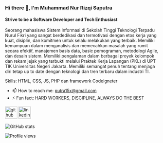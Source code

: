 ### Hi there 👋, I'm Muhammad Nur Rizqi Saputra
#### Strive to be a Software Developer and Tech Enthusiast
Seorang mahasiswa Sistem Informasi di Sekolah Tinggi Teknologi Terpadu Nurul Fikri yang sangat berdedikasi dan
termotivasi dengan etos kerja yang kuat, disiplin, dan komitmen untuk selalu melakukan yang terbaik. Memiliki
kemampuan dalam menganalisis dan memecahkan masalah yang rumit secara efektif, manajemen basis data, basic
pemograman, metodologi Agile, dan desain sistem. Memiliki pengalaman dalam berbagai proyek kelompok dan
rekam jejak yang terbukti melalui Praktek Kerja Lapangan (PKL) di UPT TIK Universitas Negeri Jakarta. Memiliki
semangat penuh tentang menjaga diri tetap up to date dengan teknologi dan tren terbaru dalam industri TI.

Skills: HTML, CSS, JS, PHP dan framework CodeIgneter

- 📫 How to reach me: putra15x@gmail.com 
- ⚡ Fun fact: HARD WORKERS, DISCIPLINE, ALWAYS DO THE BEST 


[<img src='https://cdn.jsdelivr.net/npm/simple-icons@3.0.1/icons/github.svg' alt='github' height='40'>](https://github.com/MNurRizqiSaputra)  [<img src='https://cdn.jsdelivr.net/npm/simple-icons@3.0.1/icons/linkedin.svg' alt='linkedin' height='40'>](https://www.linkedin.com/in/muhammad-nur-rizqi-saputra/)  

![GitHub stats](https://github-readme-stats.vercel.app/api?username=MNurRizqiSaputra&show_icons=true)  

![Profile views](https://gpvc.arturio.dev/MNurRizqiSaputra)  
